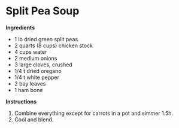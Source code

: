 # Split Pea Soup

**Ingredients**

* 1 lb dried green split peas
* 2 quarts (8 cups) chicken stock
* 4 cups water
* 2 medium onions
* 3 large cloves, crushed
* 1/4 t dried oregano
* 1/4 t white pepper
* 2 bay leaves
* 1 ham bone 

**Instructions**

1. Combine everything except for carrots in a pot and simmer 1.5h. 
2. Cool and blend. 
